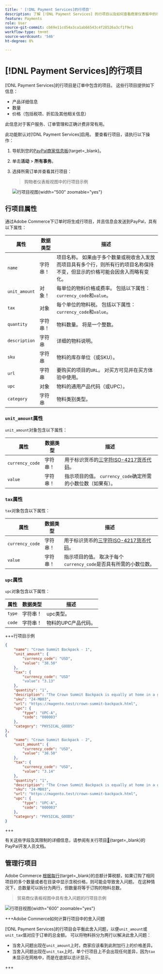 ```yaml
---
title: ' [!DNL Payment Services]的行项目'
description: 了解 [!DNL Payment Services] 的行项目以及如何查看商家仪表板中的行项目。
feature: Payments
role: User
source-git-commit: cb69e11cd54a3ca1ab66543c4f28526a3cf1f9e1
workflow-type: tm+mt
source-wordcount: '546'
ht-degree: 0%

---
```


# [!DNL Payment Services]的行项目

[!DNL Payment Services]的行项目是订单中包含的项目。 这些行项目提供如下信息：

* 产品详细信息
* 数量
* 价格（包括税项、折扣及其他相关信息）

此信息对于客户服务、订单管理和正确计费非常有用。

此功能默认对[!DNL Payment Services]启用。 要查看行项目，请执行以下操作：

1. 导航到您的[PayPal商家信息板](https://www.paypal.com/merchant/){target=_blank}。

1. 单击&#x200B;**活动** > **所有事务**。

1. 选择所需订单并查看其行项目：

   > 购物者仪表板视图中的行项目示例

   ![行项目视图](assets/paypal-shopper-dashboard-line-items-view.png){width="500" zoomable="yes"}

## 行项目属性

通过Adobe Commerce下订单时将生成行项目，并且信息会发送到PayPal，具有以下属性：

| 属性 | 数据类型 | 描述 |
| --- | --- | --- |
| `name` | 字符串！ | 项目名称。 如果由于多个数量或税收舍入发放而项目具有多个行，则所有行的项目名称保持不变，但显示的价格可能会因舍入而略有变化。 |
| `unit_amount` | 对象！ | 每单位的物料价格或费率。 包括以下属性： `currency_code`和`value`。 |
| `tax` | 对象 | 每个单位的物料税。 包括以下属性： `currency_code`和`value`。 |
| `quantity` | 字符串！ | 物料数量。 将是一个整数。 |
| `description` | 字符串 | 详细的物料说明。 |
| `sku` | 字符串 | 物料的库存单位（或SKU）。 |
| `url` | 字符串 | 要购买的项目的`URL`。 对买方可见并在买方体验中使用。 |
| `upc` | 对象 | 物料的通用产品代码（或UPC）。 |
| `category` | 字符串 | 物料类别类型。 |

### `unit_amount`属性

`unit_amount`对象包含以下属性：

| 属性 | 数据类型 | 描述 |
| --- | --- | --- |
| `currency_code` | 字符串！ | 用于标识货币的[三字符ISO-4217货币代码](https://developer.paypal.com/api/rest/reference/currency-codes/)。 |
| `value` | 字符串！ | 指示项目的值。 `currency_code`确定所需的小数位数（如果有）。 |

### `tax`属性

`tax`对象包含以下属性：

| 属性 | 数据类型 | 描述 |
| --- | --- | --- |
| `currency_code` | 字符串！ | 用于标识货币的[三字符ISO-4217货币代码](https://developer.paypal.com/api/rest/reference/currency-codes/)。 |
| `value` | 字符串！ | 指示项目的值。 取决于每个`currency_code`是否具有所需的小数位数。 |

### `upc`属性

`upc`对象包含以下属性：

| 属性 | 数据类型 | 描述 |
| --- | --- | --- |
| `type` | 字符串！ | upc类型。 |
| `code` | 字符串！ | 物料的UPC产品代码。 |

+++行项目示例

```json
{
    "name": "Crown Summit Backpack - 1",
    "unit_amount": {
        "currency_code": "USD",
        "value": "38.50"
    },
    "tax": {
        "currency_code": "USD"
        "value": "3.13"
    },
    "quantity": "1",
    "description": "The Crown Summit Backpack is equally at home in a gym locker, study cube or a pup tent, so be sure yours is packed with books,",
    "sku": "24-MB03",
    "url": "https://magento.test/crown-summit-backpack.html",
    "upc": {
        "type": "UPC-A",
        "code": "000003"
    },
    "category": "PHYSICAL_GOODS"
},
{
    "name": "Crown Summit Backpack - 2",
    "unit_amount": {
        "currency_code": "USD",
        "value": "38.50"
    },
    "tax": {
        "currency_code": "USD",
        "value": "3.14"
    },
    "quantity": "1",
    "description": "The Crown Summit Backpack is equally at home in a gym locker, study cube or a pup tent, so be sure yours is packed with books,",
    "sku": "24-MB03",
    "url": "https://magento.test/crown-summit-backpack.html",
    "upc": {
        "type": "UPC-A",
        "code": "000003"
    },
    "category": "PHYSICAL_GOODS"
}
```

+++

有关这些字段及其限制的详细信息，请参阅有关行项目[&#128279;](https://developer.paypal.com/docs/api/orders/v2/#definition-line_item){target=_blank}的PayPal开发人员文档。

## 管理行项目

Adobe Commerce [根据每行](https://experienceleague.adobe.com/zh-hans/docs/commerce-admin/stores-sales/site-store/taxes/taxes#warning-messages){target=_blank}的总额计算税额，如果订购了相同项目的多个数量或者在目录中显示含税价格，则可能会导致舍入问题。 在这种情况下，总数量可以拆分为两行，但数量将等于订购的物料总数。

> 贸易商仪表板视图中具有舍入问题的行项目示例

![行项目视图](assets/line-items-example.png){width="600" zoomable="yes"}

+++Adobe Commerce如何计算行项目中的舍入问题

[!DNL Payment Services]的行项目会平衡此舍入问题，以便`unit_amount`或`unit_tax`值对应于订单的总金额。 可以将物料拆分为两行以解决此舍入问题：

* 当舍入问题出现在`unit_amount`上时，商家应该看到此附加行上的价格差异。
* 当舍入问题出现在`unit_tax`上时，单个行项目上不会出现任何差异，因为`tax`未显示在网格中，而是在底部以总计显示。

+++
